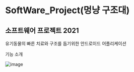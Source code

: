 # SoftWare_Project(멍냥 구조대)
## 소프트웨어 프로젝트 2021

유기동물의 빠른 치료와 구조를 돕기위한 안드로이드 어플리케이션

기능 소개

![image](https://user-images.githubusercontent.com/70880034/122856145-44804200-d351-11eb-9cff-afb04c0e75d9.png)
